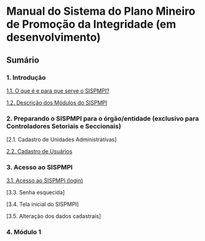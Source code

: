 # **Manual do Sistema do Plano Mineiro de Promoção da Integridade (em desenvolvimento)** #

## Sumário

### **1. Introdução**

[1.1. O que é e para que serve o SISPMPI?](https://github.com/thomazanderson/sispmpi_manual/blob/master/Introducao.md)

[1.2. Descrição dos Módulos do SISPMPI](https://github.com/thomazanderson/sispmpi_manual/blob/master/modulos.md)

### **2. Preparando o SISPMPI para o órgão/entidade (exclusivo para Controladores Setoriais e Seccionais)** ###

[2.1. Cadastro de Unidades Administrativas]

[2.2. Cadastro de Usuários](https://github.com/thomazanderson/sispmpi_manual/blob/master/cadastros.md)

### **3. Acesso ao SISPMPI** ###

[3.1. Acesso ao SISPMPI (login)](https://github.com/thomazanderson/sispmpi_manual/blob/master/login.md)

[3.3. Senha esquecida]

[3.4. Tela inicial do SISPMPI]

[3.5. Alteração dos dados cadastrais]

### **4. Módulo 1**

